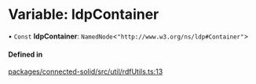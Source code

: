 # Variable: ldpContainer

• `Const` **ldpContainer**: `NamedNode`\<``"http://www.w3.org/ns/ldp#Container"``\>

#### Defined in

[packages/connected-solid/src/util/rdfUtils.ts:13](https://github.com/o-development/ldo/blob/db87958cb6f858f6cf7340ba5d9536a3a794d587/packages/connected-solid/src/util/rdfUtils.ts#L13)
